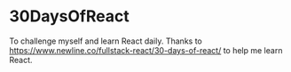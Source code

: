 # 30DaysOfReact
To challenge myself and learn React daily.
Thanks to https://www.newline.co/fullstack-react/30-days-of-react/ to help me learn React.
